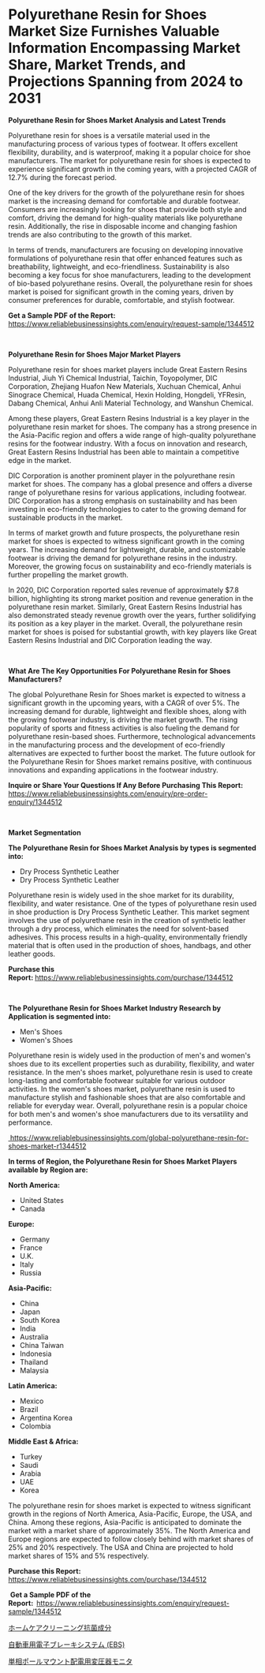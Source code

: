 <p><h1>Polyurethane Resin for Shoes Market Size Furnishes Valuable Information Encompassing Market Share, Market Trends, and Projections Spanning from 2024 to 2031</h1></p><p><strong>Polyurethane Resin for Shoes Market Analysis and Latest Trends</strong></p>
<p><p>Polyurethane resin for shoes is a versatile material used in the manufacturing process of various types of footwear. It offers excellent flexibility, durability, and is waterproof, making it a popular choice for shoe manufacturers. The market for polyurethane resin for shoes is expected to experience significant growth in the coming years, with a projected CAGR of 12.7% during the forecast period.</p><p>One of the key drivers for the growth of the polyurethane resin for shoes market is the increasing demand for comfortable and durable footwear. Consumers are increasingly looking for shoes that provide both style and comfort, driving the demand for high-quality materials like polyurethane resin. Additionally, the rise in disposable income and changing fashion trends are also contributing to the growth of this market.</p><p>In terms of trends, manufacturers are focusing on developing innovative formulations of polyurethane resin that offer enhanced features such as breathability, lightweight, and eco-friendliness. Sustainability is also becoming a key focus for shoe manufacturers, leading to the development of bio-based polyurethane resins. Overall, the polyurethane resin for shoes market is poised for significant growth in the coming years, driven by consumer preferences for durable, comfortable, and stylish footwear.</p></p>
<p><strong>Get a Sample PDF of the Report:&nbsp;</strong> <a href="https://www.reliablebusinessinsights.com/enquiry/request-sample/1344512">https://www.reliablebusinessinsights.com/enquiry/request-sample/1344512</a></p>
<p>&nbsp;</p>
<p><strong>Polyurethane Resin for Shoes Major Market Players</strong></p>
<p><p>Polyurethane resin for shoes market players include Great Eastern Resins Industrial, Jiuh Yi Chemical Industrial, Taichin, Toyopolymer, DIC Corporation, Zhejiang Huafon New Materials, Xuchuan Chemical, Anhui Sinograce Chemical, Huada Chemical, Hexin Holding, Hongdeli, YFResin, Dabang Chemical, Anhui Anli Material Technology, and Wanshun Chemical.</p><p>Among these players, Great Eastern Resins Industrial is a key player in the polyurethane resin market for shoes. The company has a strong presence in the Asia-Pacific region and offers a wide range of high-quality polyurethane resins for the footwear industry. With a focus on innovation and research, Great Eastern Resins Industrial has been able to maintain a competitive edge in the market.</p><p>DIC Corporation is another prominent player in the polyurethane resin market for shoes. The company has a global presence and offers a diverse range of polyurethane resins for various applications, including footwear. DIC Corporation has a strong emphasis on sustainability and has been investing in eco-friendly technologies to cater to the growing demand for sustainable products in the market.</p><p>In terms of market growth and future prospects, the polyurethane resin market for shoes is expected to witness significant growth in the coming years. The increasing demand for lightweight, durable, and customizable footwear is driving the demand for polyurethane resins in the industry. Moreover, the growing focus on sustainability and eco-friendly materials is further propelling the market growth.</p><p>In 2020, DIC Corporation reported sales revenue of approximately $7.8 billion, highlighting its strong market position and revenue generation in the polyurethane resin market. Similarly, Great Eastern Resins Industrial has also demonstrated steady revenue growth over the years, further solidifying its position as a key player in the market. Overall, the polyurethane resin market for shoes is poised for substantial growth, with key players like Great Eastern Resins Industrial and DIC Corporation leading the way.</p></p>
<p>&nbsp;</p>
<p><strong>What Are The Key Opportunities For Polyurethane Resin for Shoes Manufacturers?</strong></p>
<p><p>The global Polyurethane Resin for Shoes market is expected to witness a significant growth in the upcoming years, with a CAGR of over 5%. The increasing demand for durable, lightweight and flexible shoes, along with the growing footwear industry, is driving the market growth. The rising popularity of sports and fitness activities is also fueling the demand for polyurethane resin-based shoes. Furthermore, technological advancements in the manufacturing process and the development of eco-friendly alternatives are expected to further boost the market. The future outlook for the Polyurethane Resin for Shoes market remains positive, with continuous innovations and expanding applications in the footwear industry.</p></p>
<p><strong>Inquire or Share Your Questions If Any Before Purchasing This Report:</strong> <a href="https://www.reliablebusinessinsights.com/enquiry/pre-order-enquiry/1344512">https://www.reliablebusinessinsights.com/enquiry/pre-order-enquiry/1344512</a></p>
<p>&nbsp;</p>
<p><strong>Market Segmentation</strong></p>
<p><strong>The Polyurethane Resin for Shoes Market Analysis by types is segmented into:</strong></p>
<p><ul><li>Dry Process Synthetic Leather</li><li>Dry Process Synthetic Leather</li></ul></p>
<p><p>Polyurethane resin is widely used in the shoe market for its durability, flexibility, and water resistance. One of the types of polyurethane resin used in shoe production is Dry Process Synthetic Leather. This market segment involves the use of polyurethane resin in the creation of synthetic leather through a dry process, which eliminates the need for solvent-based adhesives. This process results in a high-quality, environmentally friendly material that is often used in the production of shoes, handbags, and other leather goods.</p></p>
<p><strong>Purchase this Report:&nbsp;</strong><a href="https://www.reliablebusinessinsights.com/purchase/1344512">https://www.reliablebusinessinsights.com/purchase/1344512</a></p>
<p>&nbsp;</p>
<p><strong>The Polyurethane Resin for Shoes Market Industry Research by Application is segmented into:</strong></p>
<p><ul><li>Men's Shoes</li><li>Women's Shoes</li></ul></p>
<p><p>Polyurethane resin is widely used in the production of men's and women's shoes due to its excellent properties such as durability, flexibility, and water resistance. In the men's shoes market, polyurethane resin is used to create long-lasting and comfortable footwear suitable for various outdoor activities. In the women's shoes market, polyurethane resin is used to manufacture stylish and fashionable shoes that are also comfortable and reliable for everyday wear. Overall, polyurethane resin is a popular choice for both men's and women's shoe manufacturers due to its versatility and performance.</p></p>
<p><a href="https://www.reliablebusinessinsights.com/global-polyurethane-resin-for-shoes-market-r1344512">&nbsp;https://www.reliablebusinessinsights.com/global-polyurethane-resin-for-shoes-market-r1344512</a></p>
<p><strong>In terms of Region, the Polyurethane Resin for Shoes Market Players available by Region are:</strong></p>
<p>
    <p> <strong> North America: </strong>
        <ul>
            <li>United States</li>
            <li>Canada</li>
        </ul>
        </p> 
    <p> <strong> Europe: </strong>
        <ul>
            <li>Germany</li>
            <li>France</li>
            <li>U.K.</li>
            <li>Italy</li>
            <li>Russia</li>
        </ul>
        </p> 
    <p> <strong> Asia-Pacific: </strong>
        <ul>
            <li>China</li>
            <li>Japan</li>
            <li>South Korea</li>
            <li>India</li>
            <li>Australia</li>
            <li>China Taiwan</li>
            <li>Indonesia</li>
            <li>Thailand</li>
            <li>Malaysia</li>
        </ul>
        </p> 
    <p> <strong> Latin America: </strong>
        <ul>
            <li>Mexico</li>
            <li>Brazil</li>
            <li>Argentina Korea</li>
            <li>Colombia</li>
        </ul>
        </p> 
    <p> <strong> Middle East & Africa: </strong>
        <ul>
            <li>Turkey</li>
            <li>Saudi</li>
            <li>Arabia</li>
            <li>UAE</li>
            <li>Korea</li>
        </ul>
    </p>
    </p>
<p><p>The polyurethane resin for shoes market is expected to witness significant growth in the regions of North America, Asia-Pacific, Europe, the USA, and China. Among these regions, Asia-Pacific is anticipated to dominate the market with a market share of approximately 35%. The North America and Europe regions are expected to follow closely behind with market shares of 25% and 20% respectively. The USA and China are projected to hold market shares of 15% and 5% respectively.</p></p>
<p><strong>Purchase this Report: </strong><a href="https://www.reliablebusinessinsights.com/purchase/1344512">https://www.reliablebusinessinsights.com/purchase/1344512</a></p>
<p>&nbsp;<strong>Get a Sample PDF of the Report:&nbsp;&nbsp;</strong><a href="https://www.reliablebusinessinsights.com/enquiry/request-sample/1344512">https://www.reliablebusinessinsights.com/enquiry/request-sample/1344512</a></p>
<p><strong></strong></p>
<p><p><a href="https://github.com/luffiazaza/Market-Research-Report-List-1/blob/main/6210902100092.md">ホームケアクリーニング抗菌成分</a></p><p><a href="https://github.com/HershelKris/Market-Research-Report-List-1/blob/main/6543431100090.md">自動車用電子ブレーキシステム (EBS)</a></p><p><a href="https://github.com/avbqbctihcbe2/Market-Research-Report-List-2/blob/main/3616070100091.md">単相ポールマウント配電用変圧器モニタ</a></p></p>